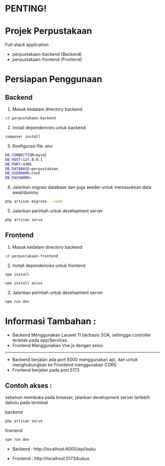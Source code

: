 # PENTING!
# Projek Perpustakaan

Full-stack application
- perpustakaan-backend (Backend)
- perpustakaan-frontend (Frontend)

# Persiapan Penggunaan

## Backend
1. Masuk kedalam directory backend

```bash
cd perpustakaan-backend
```

2. Install dependencies untuk backend

```bash
composer install
```

3. Konfigurasi file .env

```bash
DB_CONNECTION=mysql
DB_HOST=127.0.0.1
DB_PORT=3306
DB_DATABASE=perpustakaan
DB_USERNAME=root
DB_PASSWORD=
```

4. Jalankan migrasi database dan juga seeder untuk memasukkan data awal/dummy

```bash
php artisan migrate --seed
```

5. Jalankan perintah untuk development server

```bash
php artisan serve
```

## Frontend
1. Masuk kedalam directory backend

```bash
cd perpustakaan-frontend
```

2. Install dependencies untuk frontend

```bash
npm install
```

```bash
npm install axios
```

3. Jalankan perintah untuk development server

```bash
npm run dev
```

# Informasi Tambahan :
- Backend Menggunakan Laravel 11 berbasis SOA, sehingga controller terletak pada app/Services
- Frontend Menggunakan Vue.js dengan axios
- - - - - - - - - - - - - - - -
- Backend berjalan ada port 8000 menggunakan api, dan untuk menghubungkan ke Frondend menggunakan CORS
- Frontend berjalan pada port 5173

## Contoh akses :

sebelum membuka pada browser, jalankan development server terlebih dahulu pada terminal

backend

```bash
php artisan serve
```

frontend

```bash
npm run dev
```

- Backend :
  http://localhost:8000/api/buku

- Frontend :
  http://localhost:5173/bukus
